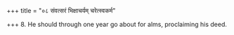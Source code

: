 +++
title = "०८ संवत्सरं भिक्षाचर्यम् चरेत्स्वकर्म"

+++
8. He should through one year go about for alms, proclaiming his deed.
